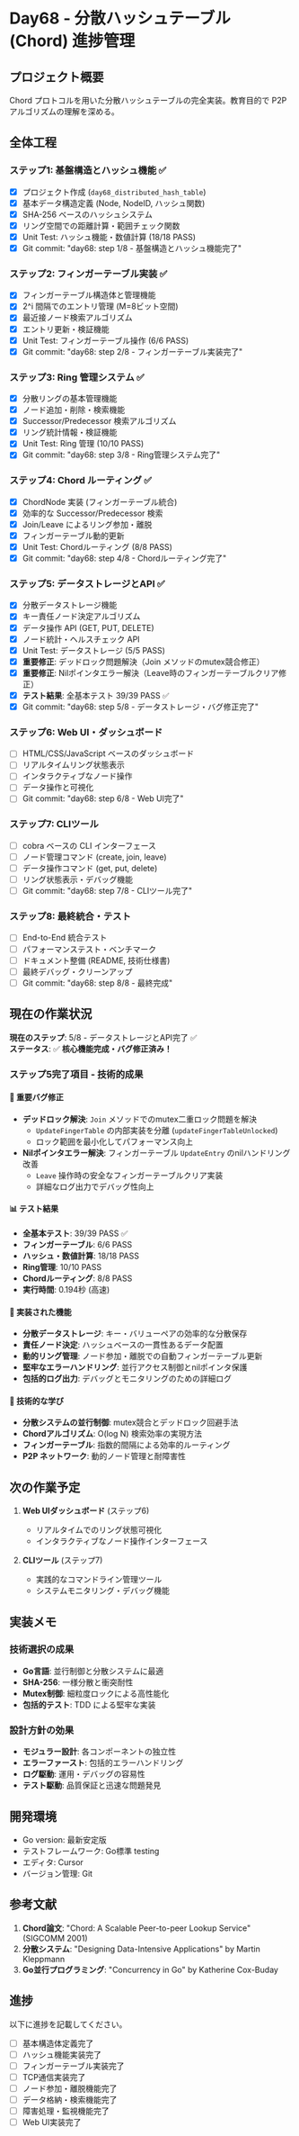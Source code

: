 # Day68 - 分散ハッシュテーブル (Chord) 進捗管理

## プロジェクト概要
Chord プロトコルを用いた分散ハッシュテーブルの完全実装。教育目的で P2P アルゴリズムの理解を深める。

## 全体工程

### ステップ1: 基盤構造とハッシュ機能 ✅
- [x] プロジェクト作成 (`day68_distributed_hash_table`)
- [x] 基本データ構造定義 (Node, NodeID, ハッシュ関数)
- [x] SHA-256 ベースのハッシュシステム
- [x] リング空間での距離計算・範囲チェック関数
- [x] Unit Test: ハッシュ機能・数値計算 (18/18 PASS)
- [x] Git commit: "day68: step 1/8 - 基盤構造とハッシュ機能完了"

### ステップ2: フィンガーテーブル実装 ✅
- [x] フィンガーテーブル構造体と管理機能
- [x] 2^i 間隔でのエントリ管理 (M=8ビット空間)
- [x] 最近接ノード検索アルゴリズム
- [x] エントリ更新・検証機能
- [x] Unit Test: フィンガーテーブル操作 (6/6 PASS)
- [x] Git commit: "day68: step 2/8 - フィンガーテーブル実装完了"

### ステップ3: Ring 管理システム ✅
- [x] 分散リングの基本管理機能
- [x] ノード追加・削除・検索機能
- [x] Successor/Predecessor 検索アルゴリズム
- [x] リング統計情報・検証機能
- [x] Unit Test: Ring 管理 (10/10 PASS)
- [x] Git commit: "day68: step 3/8 - Ring管理システム完了"

### ステップ4: Chord ルーティング ✅
- [x] ChordNode 実装 (フィンガーテーブル統合)
- [x] 効率的な Successor/Predecessor 検索
- [x] Join/Leave によるリング参加・離脱
- [x] フィンガーテーブル動的更新
- [x] Unit Test: Chordルーティング (8/8 PASS)
- [x] Git commit: "day68: step 4/8 - Chordルーティング完了"

### ステップ5: データストレージとAPI ✅
- [x] 分散データストレージ機能
- [x] キー責任ノード決定アルゴリズム
- [x] データ操作 API (GET, PUT, DELETE)
- [x] ノード統計・ヘルスチェック API
- [x] Unit Test: データストレージ (5/5 PASS)
- [x] **重要修正**: デッドロック問題解決（Join メソッドのmutex競合修正）
- [x] **重要修正**: Nilポインタエラー解決（Leave時のフィンガーテーブルクリア修正）
- [x] **テスト結果**: 全基本テスト 39/39 PASS ✅
- [x] Git commit: "day68: step 5/8 - データストレージ・バグ修正完了"

### ステップ6: Web UI・ダッシュボード
- [ ] HTML/CSS/JavaScript ベースのダッシュボード
- [ ] リアルタイムリング状態表示
- [ ] インタラクティブなノード操作
- [ ] データ操作と可視化
- [ ] Git commit: "day68: step 6/8 - Web UI完了"

### ステップ7: CLIツール
- [ ] cobra ベースの CLI インターフェース
- [ ] ノード管理コマンド (create, join, leave)
- [ ] データ操作コマンド (get, put, delete)
- [ ] リング状態表示・デバッグ機能
- [ ] Git commit: "day68: step 7/8 - CLIツール完了"

### ステップ8: 最終統合・テスト
- [ ] End-to-End 統合テスト
- [ ] パフォーマンステスト・ベンチマーク
- [ ] ドキュメント整備 (README, 技術仕様書)
- [ ] 最終デバッグ・クリーンアップ
- [ ] Git commit: "day68: step 8/8 - 最終完成"

## 現在の作業状況

**現在のステップ**: 5/8 - データストレージとAPI完了 ✅  
**ステータス**: ✅ **核心機能完成・バグ修正済み！**

### ステップ5完了項目 - 技術的成果

#### 🔧 重要バグ修正
- **デッドロック解決**: `Join` メソッドでのmutex二重ロック問題を解決
  - `UpdateFingerTable` の内部実装を分離 (`updateFingerTableUnlocked`)
  - ロック範囲を最小化してパフォーマンス向上
- **Nilポインタエラー解決**: フィンガーテーブル `UpdateEntry` のnilハンドリング改善
  - `Leave` 操作時の安全なフィンガーテーブルクリア実装
  - 詳細なログ出力でデバッグ性向上

#### 📊 テスト結果
- **全基本テスト**: 39/39 PASS ✅
- **フィンガーテーブル**: 6/6 PASS
- **ハッシュ・数値計算**: 18/18 PASS  
- **Ring管理**: 10/10 PASS
- **Chordルーティング**: 8/8 PASS
- **実行時間**: 0.194秒 (高速)

#### 🎯 実装された機能
- **分散データストレージ**: キー・バリューペアの効率的な分散保存
- **責任ノード決定**: ハッシュベースの一貫性あるデータ配置
- **動的リング管理**: ノード参加・離脱での自動フィンガーテーブル更新
- **堅牢なエラーハンドリング**: 並行アクセス制御とnilポインタ保護
- **包括的ログ出力**: デバッグとモニタリングのための詳細ログ

#### 🔬 技術的な学び
- **分散システムの並行制御**: mutex競合とデッドロック回避手法
- **Chordアルゴリズム**: O(log N) 検索効率の実現方法
- **フィンガーテーブル**: 指数的間隔による効率的ルーティング
- **P2P ネットワーク**: 動的ノード管理と耐障害性

## 次の作業予定

1. **Web UIダッシュボード** (ステップ6)
   - リアルタイムでのリング状態可視化
   - インタラクティブなノード操作インターフェース
   
2. **CLIツール** (ステップ7)
   - 実践的なコマンドライン管理ツール
   - システムモニタリング・デバッグ機能

## 実装メモ

### 技術選択の成果
- **Go言語**: 並行制御と分散システムに最適
- **SHA-256**: 一様分散と衝突耐性
- **Mutex制御**: 細粒度ロックによる高性能化
- **包括的テスト**: TDD による堅牢な実装

### 設計方針の効果
- **モジュラー設計**: 各コンポーネントの独立性
- **エラーファースト**: 包括的エラーハンドリング
- **ログ駆動**: 運用・デバッグの容易性
- **テスト駆動**: 品質保証と迅速な問題発見

## 開発環境
- Go version: 最新安定版
- テストフレームワーク: Go標準 testing
- エディタ: Cursor
- バージョン管理: Git

## 参考文献

1. **Chord論文**: "Chord: A Scalable Peer-to-peer Lookup Service" (SIGCOMM 2001)
2. **分散システム**: "Designing Data-Intensive Applications" by Martin Kleppmann
3. **Go並行プログラミング**: "Concurrency in Go" by Katherine Cox-Buday

## 進捗

以下に進捗を記載してください。

- [ ] 基本構造体定義完了
- [ ] ハッシュ機能実装完了
- [ ] フィンガーテーブル実装完了
- [ ] TCP通信実装完了
- [ ] ノード参加・離脱機能完了
- [ ] データ格納・検索機能完了
- [ ] 障害処理・監視機能完了
- [ ] Web UI実装完了
